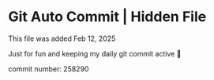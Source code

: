 # Git Auto Commit | Hidden File

This file was added Feb 12, 2025

Just for fun and keeping my daily git commit active 🤪

commit number: 258290
